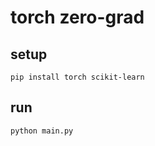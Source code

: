 # torch zero-grad

## setup

```shell
pip install torch scikit-learn
```

## run

```shell
python main.py
```
